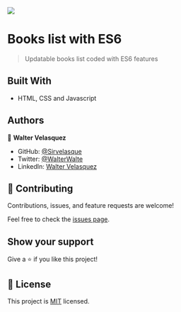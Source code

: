 ![](https://img.shields.io/badge/Microverse-blueviolet)

# Books list with ES6

> Updatable books list coded with ES6 features


## Built With

- HTML, CSS and Javascript

## Authors

👤 **Walter Velasquez**

- GitHub: [@Sirvelasque](https://github.com/Sirvelasque)
- Twitter: [@WalterWalte](https://twitter.com/WalteWalter)
- LinkedIn: [Walter Velasquez](https://www.linkedin.com/in/walter-velasquez-669633223/)

## 🤝 Contributing

Contributions, issues, and feature requests are welcome!

Feel free to check the [issues page](../../issues/).

## Show your support

Give a ⭐️ if you like this project!


## 📝 License

This project is [MIT](./MIT.md) licensed.
 
